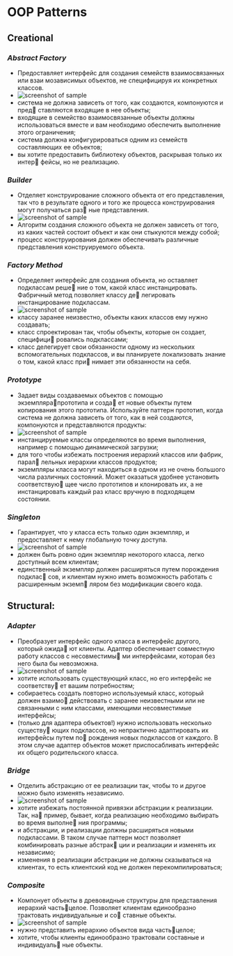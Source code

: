 # OOP Patterns


## Creational

### _Abstract Factory_
* Предоставляет интерфейс для создания семейств взаимосвязанных или взаи
  мозависимых объектов, не специфицируя их конкретных классов.
* ![screenshot of sample](./images/abstract_factory.png)
* система не должна зависеть от того, как создаются, компонуются и пред
ставляются входящие в нее объекты;
* входящие в семейство взаимосвязанные объекты должны использоваться
вместе и вам необходимо обеспечить выполнение этого ограничения;
* система должна конфигурироваться одним из семейств составляющих ее
объектов;
* вы хотите предоставить библиотеку объектов, раскрывая только их интер
фейсы, но не реализацию.

### _Builder_
* Отделяет конструирование сложного объекта от его представления, так что
  в результате одного и того же процесса конструирования могут получаться раз
  ные представления.
*  ![screenshot of sample](./images/builder.png)
* Алгоритм создания сложного объекта не должен зависеть от того, из каких
  частей состоит объект и как они стыкуются между собой; 
* процесс конструирования должен обеспечивать различные представления
  конструируемого объекта.  
### _Factory Method_
* Определяет интерфейс для создания объекта, но оставляет подклассам реше
  ние о том, какой класс инстанцировать. Фабричный метод позволяет классу де
  легировать инстанцирование подклассам.
* ![screenshot of sample](./images/factory_methods.png) 
* классу заранее неизвестно, объекты каких классов ему нужно создавать;
* класс спроектирован так, чтобы объекты, которые он создает, специфици
  ровались подклассами;
* класс делегирует свои обязанности одному из нескольких вспомогательных
 подклассов, и вы планируете локализовать знание о том, какой класс при
 нимает эти обязанности на себя.
### _Prototype_
* Задает виды создаваемых объектов с помощью экземплярапрототипа и созда
  ет новые объекты путем копирования этого прототипа.
  Используйте паттерн прототип, когда система не должна зависеть от того, как
  в ней создаются, компонуются и представляются продукты:
* ![screenshot of sample](./images/prototype.png) 
* инстанцируемые классы определяются во время выполнения, например
  с помощью динамической загрузки;
* для того чтобы избежать построения иерархий классов или фабрик, парал
  лельных иерархии классов продуктов;
* экземпляры класса могут находиться в одном из не очень большого числа
 различных состояний. Может оказаться удобнее установить соответствую
 щее число прототипов и клонировать их, а не инстанцировать каждый раз
 класс вручную в подходящем состоянии.   
### _Singleton_
* Гарантирует, что у класса есть только один экземпляр, и предоставляет к нему
глобальную точку доступа.
* ![screenshot of sample](./images/singleton.png) 
*  должен быть ровно один экземпляр некоторого класса, легко доступный
всем клиентам;
* единственный экземпляр должен расширяться путем порождения подклас
сов, и клиентам нужно иметь возможность работать с расширенным экземп
ляром без модификации своего кода.
##  **Structural:**
 
### _Adapter_
* Преобразует интерфейс одного класса в интерфейс другого, который ожида
  ют клиенты. Адаптер обеспечивает совместную работу классов с несовместимы
  ми интерфейсами, которая без него была бы невозможна.
* ![screenshot of sample](./images/adapter.png)   
* хотите использовать существующий класс, но его интерфейс не соответству
  ет вашим потребностям;
* собираетесь создать повторно используемый класс, который должен взаимо
  действовать с заранее неизвестными или не связанными с ним классами,
  имеющими несовместимые интерфейсы;
* (только для адаптера объектов!) нужно использовать несколько существу
  ющих подклассов, но непрактично адаптировать их интерфейсы путем по
  рождения новых подклассов от каждого. В этом случае адаптер объектов
  может приспосабливать интерфейс их общего родительского класса.  
     
### _Bridge_
* Отделить абстракцию от ее реализации так, чтобы то и другое можно было
  изменять независимо.
* ![screenshot of sample](./images/bridge.png)
* хотите избежать постоянной привязки абстракции к реализации. Так, на
  пример, бывает, когда реализацию необходимо выбирать во время выполне
  ния программы;
* и абстракции, и реализации должны расширяться новыми подклассами.
  В таком случае паттерн мост позволяет комбинировать разные абстрак
  ции и реализации и изменять их независимо;
* изменения в реализации абстракции не должны сказываться на клиентах,
  то есть клиентский код не должен перекомпилироваться;

### _Composite_
* Компонует объекты в древовидные структуры для представления иерархий
частьцелое. Позволяет клиентам единообразно трактовать индивидуальные и со
ставные объекты.
* ![screenshot of sample](./images/composite.png)
* нужно представить иерархию объектов вида частьцелое;
* хотите, чтобы клиенты единообразно трактовали составные и индивидуаль
  ные объекты.
          
  